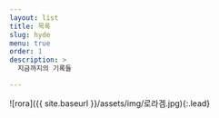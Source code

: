 ```yaml
---
layout: list
title: 목록
slug: hyde
menu: true
order: 1
description: >
  지금까지의 기록들

---
```

![rora]({{ site.baseurl }}/assets/img/로라겜.jpg){:.lead}
